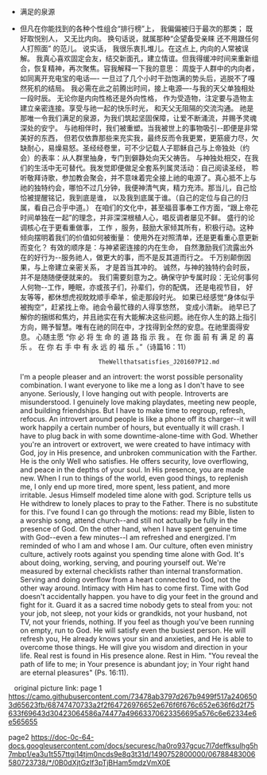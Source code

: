 
+ 满足的泉源 

+	但凡在你能找到的各种个性组合“排行榜”上， 我偏偏被归于最次的那类； 既好取悦别人， 又无比内向。 换句话说，就属那种“企望备受亲睐 还不用跟任何人打照面” 的范儿。 
说实话， 我很乐衷扎堆儿。在这点上, 内向的人常被误解。 我真心喜欢固定会友，结交新面孔，建立情谊。但我得缓冲时间来重新组合，恢复精神，再次聚焦。容我解释一下我的意思：
周旋于人群中的内向者， 如同离开充电宝的电话—- 一旦过了几个小时干劲饱满的势头后，逃脱不了嘎然死机的结局。 我必需在此之前腾出时间，接上电源—-与我的天父单独相处一段时辰。
无论你是内向性格还是外向性格， 作为受造物，注定要与造物主建立亲密连接。享受与祂一起的快乐时光， 和天父无阻隔的交流沟通。 祂是那唯一令我们满足的泉源，为我们筑起坚固保障，让爱不断涌流，并赐予灵魂深处的安宁。 与祂相伴时，我们被重塑。当我被世上的事物吸引--即便是非常美好的东西， 但若仅依靠那些来充实我，最终反而令我更累，更筋疲力尽，欠缺耐心，易燥易怒。圣经经卷里，可不少记载人子耶稣自己与上帝独处（约会）的表率：从人群里抽身，专门到僻静处向天父祷告。
与神独处相交，在我们的生活中无可替代。我发觉即便做足全套系列属灵活动：自己阅读圣经， 聆听敬拜诗歌，参加教会聚会，并不意味着完全接上祂的电源了。真心抵不上与祂的独特约会，哪怕不过几分钟，我便神清气爽，精力充沛。那当儿，自己恰恰被提醒铭记，我到底是谁， 以及我到底属于谁。（自己的定位与自己的归属，看自己合乎中道。） 
	在咱们的文化中，甚至福音事奉工作方面，“跟上帝花时间单独在一起”的理念，并非深深根植人心，唱反调者屡见不鲜。 盛行的论调核心在于更看重做事， 工作 ，服务，鼓励大家倾其所有，积极行动。这种倾向摆明着我们的价值如何被衡量： 使用外在对照清单，还是更看重心意更新而变化？ 有效的顺序是：与神紧密连接的内在生命， 自然激励我们流露出外在的好行为--服务祂人，做更大的事，而不是反其道而行之。 千万别颠倒因果，与上帝建立亲密关系， 才是首当其冲的。
	诚然，与神的独特约会时辰，并不是随随便便就来的。 我们需要刻意为之。确保守护专属时段：无论何事何人何物--工作，睡眠，亦或孩子们，孙辈们，你的配偶， 还是电视节目， 好友等等，都休想虎视眈眈顺手牵羊，偷走那段时光。
	如果已经感觉“身体似乎被掏空”，赶紧找上帝。祂会令最忙碌的人得享悠然， 变成小清新。 祂早已了解你的捆绑和焦灼，并且祂实在有大能解决这些问题。祂在你人生的路上指引方向，赐予智慧。唯有在祂的同在中，才找得到全然的安息。在祂里面得安息。
心随主愿
	“你 必 将 生 命 的 道 路 指 示 我 。 在 你 面 前 有 满 足 的 喜 乐 。 在 你 右 手 中 有 永 远 的 福 乐 。”（诗篇16：11）

                              
                              
                              TheWellthatsatisfies_J201607P12.md




    I'm a people pleaser and an introvert: the worst possible personality combination. 
I want everyone to like me a long as I don't have to see anyone. 
    Seriously, I love hanging out with people. Introverts are misunderstood. I genuinely love making playdates, meeting new 
people, and building friendships. But I have to make time to regroup, refresh, refocus. An introvert around people is like a 
phone off its charger--it will work happily a certain number of hours, but eventually it will crash. I have to plug back in 
with some downtime-alone-time with God. 
    Whether you're an introvert or extrovert, we were created to have intimacy with God, 
joy in His presence, and unbroken communication with the Farther. He is the only Well who satisfies. He offers security, love 
overflowing, and peace in the depths of your soul. In His presence, you are made new. When I run to things of the world, even 
good things, to replenish me, I only end up more tired, more spent, less patient, and more irritable. Jesus Himself modeled 
time alone with god. Scripture tells us He withdrew to lonely places to pray to the Father. 
    There is no substitute for this. 
I've found I can go through the motions: read my Bible, listen to a worship song, attend church--and still not actually be 
fully in the presence of God. On the other hand, when I have spent genuine time with God--even a few minutes--I am refreshed 
and energized. I'm reminded of who I am and whose I am. 
    Our culture, often even ministry culture, actively roots against you 
spending time alone with God. It's about doing, working, serving, and pouring yourself out. We're measured by external 
checklists rather than internal transformation. Serving and doing overflow from a heart connected to God, not the other 
way around. Intimacy with Him has to come first. 
    Time with God doesn't accidentally happen. you have to dig your feet in the 
ground and fight for it. Guard it as a sacred time nobody gets to steal from you: not your job, not sleep, not your kids or 
grandkids, not your husband, not TV, not your friends, nothing. 
    If you feel as though you've been running on empty, run to God. 
He will satisfy even the busiest person. He will refresh you, He already knows your sin and anxieties, and He is able to 
overcome those things. He will give you wisdom and direction in your life. Real rest is found in His presence alone. 
Rest in Him. 
    "You reveal the path of life to me; in Your presence is abundant joy; in Your right hand are eternal pleasures" (Ps. 16:11). 
    
    original picture link: 
    page 1 https://camo.githubusercontent.com/73478ab3797d267b9499f517a2406503d65623fb/68747470733a2f2f64726976652e676f6f676c652e636f6d2f75633f69643d30423064586a74477a49663370623356695a576c6e62334e6e565655
    
   page2
   https://doc-0c-64-docs.googleusercontent.com/docs/securesc/ha0ro937gcuc7l7deffksulhg5h7mbp1/ea3u1t557ttgi14tjm0ncds9e8q3t31d/1490752800000/06788483006580723738/*/0B0dXjtGzIf3pTjBHam5mdzVmX0E
                                          
